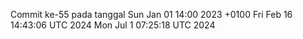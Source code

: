 Commit ke-55 pada tanggal Sun Jan 01 14:00 2023 +0100
Fri Feb 16 14:43:06 UTC 2024
Mon Jul  1 07:25:18 UTC 2024

